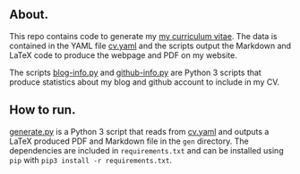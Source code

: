 ## About.
This repo contains code to generate my [my curriculum vitae](http://bamos.io/cv).
The data is contained in the YAML file [cv.yaml][cv.yaml]
and the scripts output the Markdown and LaTeX code to produce
the webpage and PDF on my website.

The scripts [blog-info.py][blog-info.py] and
[github-info.py][github-info.py] are Python 3 scripts that
produce statistics about my blog and github account to include in my CV.

## How to run.
[generate.py][generate.py] is a Python 3 script that reads
from [cv.yaml][cv.yaml] and outputs a LaTeX produced PDF and
Markdown file in the `gen` directory.
The dependencies are included in `requirements.txt` and can be installed
using `pip` with `pip3 install -r requirements.txt`.

[generate.py]: https://github.com/bamos/cv/blob/master/generate.py
[cv.yaml]: https://github.com/bamos/cv/blob/master/cv.yaml
[blog-info.py]: https://github.com/bamos/cv/blob/master/blog-info.py
[github-info.py]: https://github.com/bamos/cv/blob/master/github-info.py
[Requirements.txt]: https://github.com/bamos/cv/blob/master/Requirements.txt
